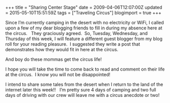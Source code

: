 +++
title = "Sharing Center Stage"
date = 2009-04-06T12:07:00Z
updated = 2015-05-10T15:51:59Z
tags = ["Traveling Circus"]
blogimport = true 
+++

Since I’m currently camping in the desert with no electricity or WiFi, I called upon a few of my dear blogging friends to fill in during my absence here at the circus.&#160;&#160; They graciously agreed.&#160; So, Tuesday, Wednesday, and Thursday of this week, I will feature a different guest blogger from my blog roll for your reading pleasure.&#160; I suggested they write a post that demonstrates how they would fit in here at the circus.&#160; 

And boy do these mommas get the circus life!

I hope you will take the time to come back to read and comment on their life at the circus.&#160; I know you will not be disappointed!&#160;&#160; 

I intend to share some tales from the desert when I return to the land of the internet later this week!!&#160;&#160; I’m pretty sure 4 days of camping and two full days of driving with our crew will leave me with a circus anecdote or two!&#160; 

